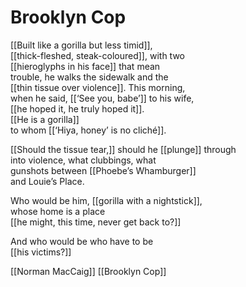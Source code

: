 # Brooklyn Cop 
[[Built like a gorilla but less timid]],  
[[thick-fleshed, steak-coloured]], with two  
[[hieroglyphs in his face]] that mean  
trouble, he walks the sidewalk and the  
[[thin tissue over violence]]. This morning,  
when he said, [[‘See you, babe’]] to his wife,  
[[he hoped it, he truly hoped it]].  
[[He is a gorilla]]  
to whom [[‘Hiya, honey’ is no cliché]].

[[Should the tissue tear,]] should he [[plunge]] through  
into violence, what clubbings, what  
gunshots between [[Phoebe’s Whamburger]]  
and Louie’s Place.

Who would be him, [[gorilla with a nightstick]],  
whose home is a place  
[[he might, this time, never get back to?]]

And who would be who have to be  
[[his victims?]]

[[Norman MacCaig]] [[Brooklyn Cop]]